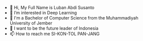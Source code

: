 - 👋 Hi, My Full Name is Luban Abdi Susanto
- 👀 I’m interested in Deep Learning
- 🌱 I'm a Bachelor of Computer Science from the Muhammadiyah University of Jember
- 💞️ I want to be the future leader of Indonesia
- 📫 How to reach me SI-KON-TOL PAN-JANG

<!---
lubanabdis/lubanabdis is a ✨ special ✨ repository because its `README.md` (this file) appears on your GitHub profile.
You can click the Preview link to take a look at your changes.
--->
